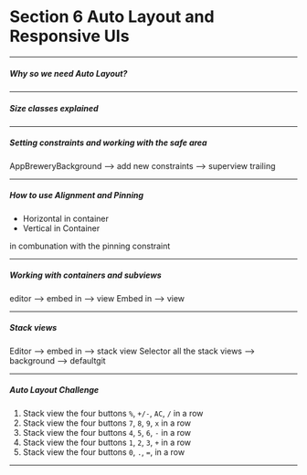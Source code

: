 <h1>Section 6 Auto Layout and Responsive UIs</h1>

---

<h5>Why so we need Auto Layout?</h5>

---

<h5>Size classes explained</h5>

---

<h5>Setting constraints and working with the safe area</h5>

AppBreweryBackground --> add new constraints --> superview trailing

---

<h5>How to use Alignment and Pinning</h5>

- Horizontal in container
- Vertical in Container

in combunation with the pinning constraint

---

<h5>Working with containers and subviews</h5>

editor --> embed in --> view
Embed in --> view

---

<h5>Stack views</h5>

Editor --> embed in --> stack view
Selector all the stack views --> background --> defaultgit

---

<h5>Auto Layout Challenge</h5>

1. Stack view the four buttons `%`, `+/-`, `AC`, `/` in a row
2. Stack view the four buttons `7`, `8`, `9`, `x` in a row
3. Stack view the four buttons `4`, `5`, `6`, `-` in a row
4. Stack view the four buttons `1`, `2`, `3`, `+` in a row
5. Stack view the four buttons `0`, `.`, `=`, in a row

---
